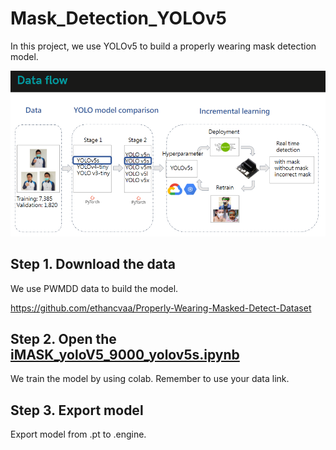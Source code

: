 Mask_Detection_YOLOv5
===

In this project, we use YOLOv5 to build a properly wearing mask detection model.

![image](https://github.com/xscapex/Mask_Detection_YOLOv5/blob/main/dataflow.PNG)

Step 1. Download the data
---
We use PWMDD data to build the model.

https://github.com/ethancvaa/Properly-Wearing-Masked-Detect-Dataset


Step 2. Open the [iMASK_yoloV5_9000_yolov5s.ipynb](https://github.com/xscapex/Mask_Detection_YOLOv5/blob/main/notebook/iMASK_yoloV5_9000_yolov5s.ipynb) 
---


We train the model by using colab.
Remember to use your data link.

Step 3. Export model
---
Export model from .pt to .engine.
